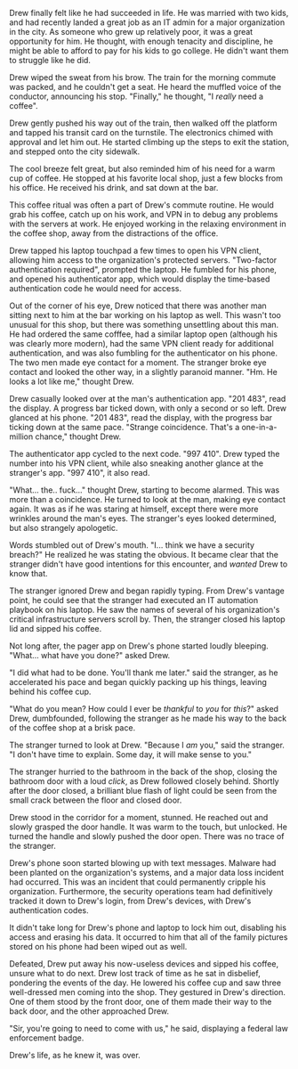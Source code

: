 Drew finally felt like he had succeeded in life. He was married with two kids, and had recently landed a great job as an IT admin for a major organization in the city. As someone who grew up relatively poor, it was a great opportunity for him. He thought, with enough tenacity and discipline, he might be able to afford to pay for his kids to go college. He didn't want them to struggle like he did.

Drew wiped the sweat from his brow. The train for the morning commute was packed, and he couldn't get a seat. He heard the muffled voice of the conductor, announcing his stop. "Finally," he thought, "I *really* need a coffee".

Drew gently pushed his way out of the train, then walked off the platform and tapped his transit card on the turnstile. The electronics chimed with approval and let him out. He started climbing up the steps to exit the station, and stepped onto the city sidewalk.

The cool breeze felt great, but also reminded him of his need for a warm cup of coffee. He stopped at his favorite local shop, just a few blocks from his office. He received his drink, and sat down at the bar.

This coffee ritual was often a part of Drew's commute routine. He would grab his coffee, catch up on his work, and VPN in to debug any problems with the servers at work. He enjoyed working in the relaxing environment in the coffee shop, away from the distractions of the office.

Drew tapped his laptop touchpad a few times to open his VPN client, allowing him access to the organization's protected servers. "Two-factor authentication required", prompted the laptop. He fumbled for his phone, and opened his authenticator app, which would display the time-based authentication code he would need for access.

Out of the corner of his eye, Drew noticed that there was another man sitting next to him at the bar working on his laptop as well. This wasn't too unusual for this shop, but there was something unsettling about this man. He had ordered the same cofffee, had a similar laptop open (although his was clearly more modern), had the same VPN client ready for additional authentication, and was also fumbling for the authenticator on his phone. The two men made eye contact for a moment. The stranger broke eye contact and looked the other way, in a slightly paranoid manner. "Hm. He looks a lot like me," thought Drew.

Drew casually looked over at the man's authentication app. "201 483", read the display. A progress bar ticked down, with only a second or so left. Drew glanced at his phone. "201 483", read the display, with the progress bar ticking down at the same pace. "Strange coincidence. That's a one-in-a-million chance," thought Drew.

The authenticator app cycled to the next code. "997 410". Drew typed the number into his VPN client, while also sneaking another glance at the stranger's app. "997 410", it also read.

"What... the.. fuck..." thought Drew, starting to become alarmed. This was more than a coincidence. He turned to look at the man, making eye contact again. It was as if he was staring at himself, except there were more wrinkles around the man's eyes. The stranger's eyes looked determined, but also strangely apologetic.

Words stumbled out of Drew's mouth. "I... think we have a security breach?" He realized he was stating the obvious. It became clear that the stranger didn't have good intentions for this encounter, and *wanted* Drew to know that.

The stranger ignored Drew and began rapidly typing. From Drew's vantage point, he could see that the stranger had executed an IT automation playbook on his laptop. He saw the names of several of his organization's critical infrastructure servers scroll by. Then, the stranger closed his laptop lid and sipped his coffee.

Not long after, the pager app on Drew's phone started loudly bleeping. "What... what have you done?" asked Drew.

"I did what had to be done. You'll thank me later." said the stranger, as he accelerated his pace and began quickly packing up his things, leaving behind his coffee cup.

"What do you mean? How could I ever be *thankful* to *you* for *this*?" asked Drew, dumbfounded, following the stranger as he made his way to the back of the coffee shop at a brisk pace.

The stranger turned to look at Drew. "Because I *am* you," said the stranger. "I don't have time to explain. Some day, it will make sense to you."

The stranger hurried to the bathroom in the back of the shop, closing the bathroom door with a loud *click*, as Drew followed closely behind. Shortly after the door closed, a brilliant blue flash of light could be seen from the small crack between the floor and closed door.

Drew stood in the corridor for a moment, stunned. He reached out and slowly grasped the door handle. It was warm to the touch, but unlocked. He turned the handle and slowly pushed the door open. There was no trace of the stranger.

Drew's phone soon started blowing up with text messages. Malware had been planted on the organization's systems, and a major data loss incident had occurred. This was an incident that could permanently cripple his organization. Furthermore, the security operations team had definitively tracked it down to Drew's login, from Drew's devices, with Drew's authentication codes.

It didn't take long for Drew's phone and laptop to lock him out, disabling his access and erasing his data. It occurred to him that all of the family pictures stored on his phone had been wiped out as well.

Defeated, Drew put away his now-useless devices and sipped his coffee, unsure what to do next. Drew lost track of time as he sat in disbelief, pondering the events of the day. He lowered his coffee cup and saw three well-dressed men coming into the shop. They gestured in Drew's direction. One of them stood by the front door, one of them made their way to the back door, and the other approached Drew.

"Sir, you're going to need to come with us," he said, displaying a federal law enforcement badge.

Drew's life, as he knew it, was over.